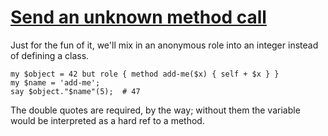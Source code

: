 [1]: http://rosettacode.org/wiki/Send_an_unknown_method_call

# [Send an unknown method call][1]

Just for the fun of it, we'll mix in an anonymous role into an integer instead of defining a class.

```perl6
my $object = 42 but role { method add-me($x) { self + $x } }
my $name = 'add-me';
say $object."$name"(5);  # 47
```


The double quotes are required, by the way; without them the variable would be interpreted as a hard ref to a method.